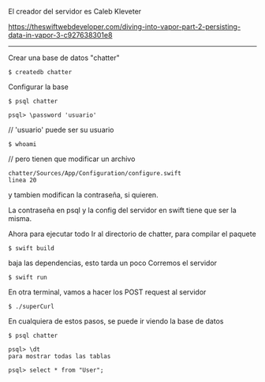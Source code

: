 El creador del servidor es Caleb Kleveter

https://theswiftwebdeveloper.com/diving-into-vapor-part-2-persisting-data-in-vapor-3-c927638301e8

-----

Crear una base de datos "chatter"

    $ createdb chatter

Configurar la base

    $ psql chatter

    psql> \password 'usuario'

// 'usuario' puede ser su usuario
    
    $ whoami

// pero tienen que modificar un archivo

    chatter/Sources/App/Configuration/configure.swift
    linea 20

y tambien modifican la contraseña, si quieren.

La contraseña en psql y la config del servidor 
en swift tiene que ser la misma.


Ahora para ejecutar todo
Ir al directorio de chatter, para compilar el paquete

    $ swift build

baja las dependencias, esto tarda un poco
Corremos el servidor

    $ swift run

En otra terminal, vamos a hacer los POST request al servidor

    $ ./superCurl

En cualquiera de estos pasos, se puede ir viendo la base de datos

    $ psql chatter

    psql> \dt 
    para mostrar todas las tablas

    psql> select * from "User";
